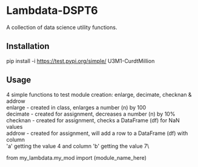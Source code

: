 # Lambdata-DSPT6
A collection of data science utility functions.

## Installation

pip install -i https://test.pypi.org/simple/ U3M1-CurdtMillion

## Usage

4 simple functions to test module creation: enlarge, decimate, checknan & addrow\
enlarge - created in class, enlarges a number (n) by 100\
decimate - created for assignment, decreases a number (n) by 10%\
checknan - created for assignment, checks a DataFrame (df) for NaN values\
addrow - created for assignment, will add a row to a DataFrame (df) with column\
         'a' getting the value 4 and column 'b' getting the value 7\

from my_lambdata.my_mod import (module_name_here)
